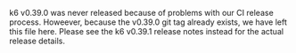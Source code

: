 k6 v0.39.0 was never released because of problems with our CI release process. Howeever, because the v0.39.0 git tag already exists, we have left this file here. Please see the k6 v0.39.1 release notes instead for the actual release details.
